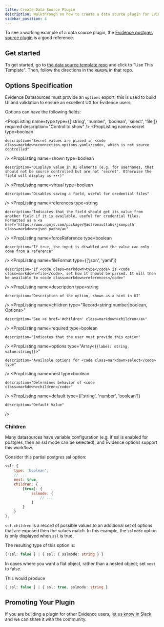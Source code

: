 ```yaml
---
title: Create Data Source Plugin
description: Walkthrough on how to create a data source plugin for Evidence
sidebar_position: 4
---
```


To see a working example of a data source plugin, the [Evidence postgres source plugin](https://github.com/evidence-dev/evidence/tree/main/packages/postgres) is a good
reference.

## Get started
To get started, go to [the data source template repo](https://github.com/evidence-dev/datasource-template) and click to "Use This Template". Then, follow the directions in the `README` in that repo.

## Options Specification

Evidence Datasources must provide an `options` export; this is used to
build UI and validation to ensure an excellent UX for Evidence users.

Options can have the following fields:

<PropListing
    name=title
    type=string
    required
    description="Name or Title of the option"
/>
<PropListing
    name=type
    type={['string', 'number', 'boolean', 'select', 'file']}
    required
    description="Control to show"
/>
<PropListing
    name=secret
    type=boolean
    
    description="Secret values are placed in <code class=markdown>connection.options.yaml</code>, which is not source controlled"
/>
<PropListing
    name=shown
    type=boolean
    
    description="Displays value in UI elements (e.g. for usernames, that should not be source controlled but are not 'secret'. Otherwise the field will display as ∙∙∙)"
/>
<PropListing
    name=virtual
    type=boolean
    
    description="Disables saving a field, useful for credential files"
/>
<PropListing
    name=references
    type=string
    
    description="Indicates that the field should get its value from another field if it is available, useful for credential files. Formatted as a <a href='https://www.npmjs.com/package/@astronautlabs/jsonpath' class=markdown>json path</a>"
/>
<PropListing
    name=forceReference
    type=boolean
    
    description="If true, the input is disabled and the value can only come from a reference"
/>
<PropListing
    name=fileFormat
    type={['json', 'yaml']}
    
    description="If <code class=markdown>type</code> is <code class=markdown>file</code>, set how it should be parsed. It will then be available to <code class=markdown>references</code>"
/>
<PropListing
    name=description
    type=string
    
    description="Description of the option, shown as a hint in UI"
/>
<PropListing
    name=children
    type="Record<string\|number\|boolean, Options>"
    
    description="See <a href='#children' class=markdown>children</a>"
/>
<PropListing
    name=required
    type=boolean
    
    description="Indicates that the user must provide this option"
/>
<PropListing
    name=options
    type="Array<{`{label: string, value:string}`}>"
    
    description="Available options for <code class=markdown>select</code> type"
/>
<PropListing
    name=nest
    type=boolean
    
    description="Determines behavior of <code class=markdown>children</code>"
/>
<PropListing
    name=default
    type={['string', 'number', 'boolean']}
    
    description="Default Value"
/>



### Children

Many datasources have variable configuration (e.g. if ssl is enabled for postgres, then an ssl mode can be selected), and Evidence
options support this workflow.

Consider this partial postgres ssl option:

```javascript
ssl: {
    type: 'boolean',
    // ...
    nest: true,
    children: {
        [true]: {
            sslmode: {
                // ...
            }
        }
    }
},
```

`ssl.children` is a record of possible values to an additional set of options that are exposed then the values match.
In this example, the `sslmode` option is only displayed when `ssl` is true.

The resulting type of this option is:
```typescript
{ ssl: false } | { ssl: { sslmode: string } }
```

In cases where you want a flat object, rather than a nested object; set `nest` to false.

This would produce

```typescript
{ ssl: false } | { ssl: true, sslmode: string }
```

## Promoting Your Plugin
If you are building a plugin for other Evidence users, [let us know in Slack](https://slack.evidence.dev) and we can share it with the community.